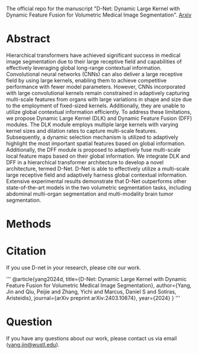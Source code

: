 The official repo for the manuscript "D-Net: Dynamic Large Kernel with Dynamic Feature Fusion for Volumetric Medical Image Segmentation". [Arxiv](https://arxiv.org/abs/2403.10674)

Abstract
=======
Hierarchical transformers have achieved significant success in medical image segmentation due to their large receptive field and capabilities of effectively leveraging global long-range contextual information. Convolutional neural networks (CNNs) can also deliver a large receptive field by using large kernels, enabling them to achieve competitive performance with fewer model parameters. However, CNNs incorporated with large convolutional kernels remain constrained in adaptively capturing multi-scale features from organs with large variations in shape and size due to the employment of fixed-sized kernels. Additionally, they are unable to utilize global contextual information efficiently. To address these limitations, we propose Dynamic Large Kernel (DLK) and Dynamic Feature Fusion (DFF) modules. The DLK module employs multiple large kernels with varying kernel sizes and dilation rates to capture multi-scale features. Subsequently, a dynamic selection mechanism is utilized to adaptively highlight the most important spatial features based on global information. Additionally, the DFF module is proposed to adaptively fuse multi-scale local feature maps based on their global information. We integrate DLK and DFF in a hierarchical transformer architecture to develop a novel architecture, termed D-Net. D-Net is able to effectively utilize a multi-scale large receptive field and adaptively harness global contextual information. Extensive experimental results demonstrate that D-Net outperforms other state-of-the-art models in the two volumetric segmentation tasks, including abdominal multi-organ segmentation and multi-modality brain tumor segmentation. 

Methods
=======

Citation
=======
If you use D-net in your research, please cite our work.

'''
@article{yang2024d,
  title={D-Net: Dynamic Large Kernel with Dynamic Feature Fusion for Volumetric Medical Image Segmentation},
  author={Yang, Jin and Qiu, Peijie and Zhang, Yichi and Marcus, Daniel S and Sotiras, Aristeidis},
  journal={arXiv preprint arXiv:2403.10674},
  year={2024}
}
'''


Question
=======
If you have any questions about our work, please contact us via email (yang.jin@wustl.edu).
